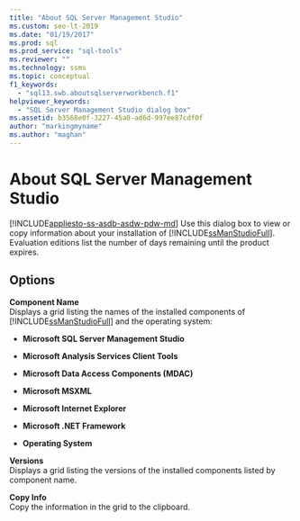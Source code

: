 ```yaml
---
title: "About SQL Server Management Studio"
ms.custom: seo-lt-2019
ms.date: "01/19/2017"
ms.prod: sql
ms.prod_service: "sql-tools"
ms.reviewer: ""
ms.technology: ssms
ms.topic: conceptual
f1_keywords: 
  - "sql13.swb.aboutsqlserverworkbench.f1"
helpviewer_keywords: 
  - "SQL Server Management Studio dialog box"
ms.assetid: b3568e0f-3227-45a0-ad6d-997ee87cdf0f
author: "markingmyname"
ms.author: "maghan"
---
```

# About SQL Server Management Studio
[!INCLUDE[appliesto-ss-asdb-asdw-pdw-md](../../includes/appliesto-ss-asdb-asdw-pdw-md.md)]
Use this dialog box to view or copy information about your installation of [!INCLUDE[ssManStudioFull](../../includes/ssmanstudiofull-md.md)]. Evaluation editions list the number of days remaining until the product expires.  
  
## Options  
**Component Name**  
Displays a grid listing the names of the installed components of [!INCLUDE[ssManStudioFull](../../includes/ssmanstudiofull-md.md)] and the operating system:  
  
-   **Microsoft SQL Server Management Studio**  
  
-   **Microsoft Analysis Services Client Tools**  
  
-   **Microsoft Data Access Components (MDAC)**  
  
-   **Microsoft MSXML**  
  
-   **Microsoft Internet Explorer**  
  
-   **Microsoft .NET Framework**  
  
-   **Operating System**  
  
**Versions**  
Displays a grid listing the versions of the installed components listed by component name.  
  
**Copy Info**  
Copy the information in the grid to the clipboard.  
  
